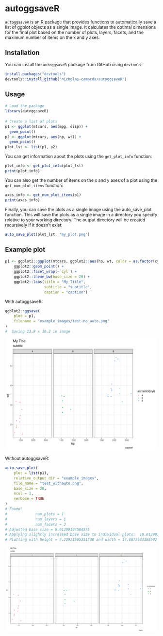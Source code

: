 # autoggsaveR

`autoggsaveR` is an R package that provides functions to automatically save a list of ggplot objects as a single image. It calculates the optimal dimensions for the final plot based on the number of plots, layers, facets, and the maximum number of items on the x and y axes.

## Installation

You can install the `autoggsaveR` package from GitHub using `devtools`:

```r
install.packages("devtools")
devtools::install_github("nicholas-camarda/autoggsaveR")
```

## Usage

```r
# Load the package
library(autoggsaveR)

# Create a list of plots
p1 <- ggplot(mtcars, aes(mpg, disp)) +
  geom_point()
p2 <- ggplot(mtcars, aes(hp, wt)) +
  geom_point()
plot_lst <- list(p1, p2)
```

You can get information about the plots using the `get_plot_info` function:

```r
plot_info <- get_plot_info(plot_lst)
print(plot_info)
```

You can also get the number of items on the x and y axes of a plot using the `get_num_plot_items` function:

```r
axes_info <- get_num_plot_items(p1)
print(axes_info)
```

Finally, you can save the plots as a single image using the auto_save_plot function. This will save the plots as a single image in a directory you specify relative to your working directory. The output directory will be created recursively if it doesn't exist:

```r
auto_save_plot(plot_lst, "my_plot.png")
```

## Example plot

```r
p1 <- ggplot2::ggplot(mtcars, ggplot2::aes(hp, wt, color = as.factor(cyl))) +
    ggplot2::geom_point() +
    ggplot2::facet_wrap(~`cyl`) +
    ggplot2::theme_bw(base_size = 20) +
    ggplot2::labs(title = "My Title", 
                  subtitle = "subtitle", 
                  caption = "caption")
```

With autoggsaveR:

```r
ggplot2::ggsave(
    plot = p1,
    filename = "example_images/test-no_auto.png"
)
#  Saving 13.9 x 10.2 in image
```

![alt text](example_images/test-no_auto.png)

Without autoggsaveR:

```r
auto_save_plot(
    plot = list(p1), 
    relative_output_dir = "example_images", 
    file_name = "test_withauto.png", 
    base_size = 20, 
    ncol = 1,
    verbose = TRUE
)
# Found:
#             num_plots = 1
#             num_layers = 1
#             num_facets = 3
# Adjusted base size = 8.01299194504575
# Applying slightly increased base size to individual plots:  10.0129919450457
# Plotting with height = 8.22921505351538 and width = 14.6875533368602 
```

![alt text](example_images/test_withauto.png)
